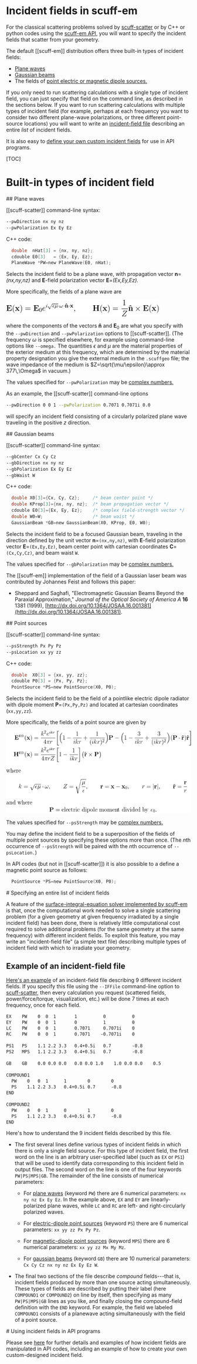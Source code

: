 <h1> Incident fields in <span class="SC">scuff-em</span> </h1>

For the classical scattering problems solved by
[<span class="SC">scuff-scatter</span>][scuffScatter]
or by C++ or python codes using the
[<span class="SC">scuff-em</span> API][libscuff],
you will want to specify the incident fields that
scatter from your geometry.

The default [[scuff-em]] distribution offers three
built-in types of incident fields:

 + [Plane waves](#PlaneWaves)
 + [Gaussian beams](#GaussianBeams)
 + The fields of [point electric or magnetic dipole sources.](#PointSources)


If you only need to run scattering calculations with a single
type of incident field, you can just specify that field on
the command line, as described in the sections below. If you
want to run scattering calculations with multiple types of
incident field (for example, perhaps at each frequency you
want to consider two different plane-wave polarizations,
or three different point-source locations) you will want
to write an 
[incident-field file](#IFFile) describing an entire *list*
of incident fields.

It is also easy to [define your own custom incident fields](#RollingYourOwn)
for use in API programs.

[TOC]

# Built-in types of incident field 

<a name="PlaneWaves">
## Plane waves

[[scuff-scatter]] command-line syntax:

````bash
--pwDirection nx ny nz
--pwPolarization Ex Ey Ez 
````

C++ code:

````c
  double  nHat[3] = {nx, ny, nz};
  cdouble E0[3]   = {Ex, Ey, Ez};
  PlaneWave *PW=new PlaneWave(E0, nHat);
````

Selects the incident field to be a plane wave, with propagation vector 
**n**=*(nx,ny,nz)* and **E**-field polarization vector **E**=*(Ex,Ey,Ez).*

More specifically, the fields of a plane wave are

![Expressions for plane wave fields](PlaneWave.png)

where the components of the vectors $\mathbf{\hat n}$ 
and 
$\mathbf{E}_0$
are what you specify with the `--pwDirection` and 
`--pwPolarization` options to [[scuff-scatter]]. (The frequency 
$\omega$ is specified elsewhere, for example using 
command-line options like `--omega.` The
quantities $\epsilon$ and $\mu$ are the material properties of
the exterior medium at this frequency, which are determined by
the material property designation you give the external medium
in the `.scuffgeo` file; the wave impedance of the medium is
$Z=\sqrt{\mu/\epsilon}\approx 377\,\Omega$ in vacuum.)

The values specified for `--pwPolarization` may be
[complex numbers.][ComplexNumbers]

As an example, the [[scuff-scatter]] command-line options

````bash
--pwDirection 0 0 1 --pwPolarization 0.7071 0.7071i 0.0
````

will specify an incident field consisting of a circularly
polarized plane wave traveling in the positive *z* direction.

<a name="GaussianBeams">
## Gaussian beams

[[scuff-scatter]] command-line syntax:

````bash
--gbCenter Cx Cy Cz
--gbDirection nx ny nz
--gbPolarization Ex Ey Ez
--gbWaist W
````


C++ code:


````c
  double X0[3]={Cx, Cy, Cz};     /* beam center point */
  double KProp[3]={nx, ny, nz};  /* beam propagation vector */
  cdouble E0[3]={Ex, Ey, Ez};    /* complex field-strength vector */
  double W0=W;                   /* beam waist */
  GaussianBeam *GB=new GaussianBeam(X0, KProp, E0, W0);
````

Selects the incident field to be a focused Gaussian beam, 
traveling in the direction defined by the unit vector 
**n**=`(nx,ny,nz)`, with **E**-field polarization 
vector **E**=`(Ex,Ey,Ez)`, beam center point with cartesian 
coordinates **C**=`(Cx,Cy,Cz)`, and beam waist `W`.

The values specified for `--gbPolarization` may be
[complex numbers.][ComplexNumbers]

The [[scuff-em]] implementation of the
field of a Gaussian laser beam was contributed by 
Johannes Feist and follows this paper:

+ Sheppard and Saghafi, "Electromagnetic Gaussian Beams 
Beyond the Paraxial Approximation," *Journal of the Optical 
Society of America A* **16** 1381 (1999), [http://dx.doi.org/10.1364/JOSAA.16.001381](http://dx.doi.org/10.1364/JOSAA.16.001381).

<a name="PointSources">
## Point sources

[[scuff-scatter]] command-line syntax:

````bash
--psStrength Px Py Pz
--psLocation xx yy zz
````

C++ code:

````c
  double  X0[3] = {xx, yy, zz};
  cdouble P0[3] = {Px, Py, Pz};
  PointSource *PS=new PointSource(X0, P0);
````

Selects the incident field to be the field of a pointlike
electric dipole radiator with dipole moment **P**=`(Px,Py,Pz)`
and located at cartesian coordinates (`xx,yy,zz`).

More specifically, the fields of a point source are given by

![Expressions for point-source fields](PointSource.png)

The values specified for `--psStrength` may be
[complex numbers.][ComplexNumbers]

You may define the incident field to be a superposition of
the fields of multiple point sources by specifying these
options more than once. (The *n*th occurrence of `--psStrength`
will be paired with the *n*th occurrence of `--psLocation.`)

In API codes (but not in [[scuff-scatter]]) it is also
possible to a define a magnetic point source as follows:

````c
  PointSource *PS=new PointSource(X0, P0);
````

<a name="IFFile">
# Specifying an entire list of incident fields

A feature of the 
[surface-integral-equation solver implemented by <span class="SC">scuff-em</sc>][Implementation]
is that, once the computational work needed to solve a single
scattering problem (for a given geometry at given frequency irradiated
by a single incident field) has been done, there is relatively little
computational cost required to solve additional problems (for the same 
geometry at the same frequency) with different incident fields.
To exploit this feature, you may write an "incident-field file"
(a simple text file) describing multiple types of incident field 
with which to irradiate your geometry.

## Example of an incident-field file

[Here's an example](IFFile) of an incident-field file describing 9 
different incident fields. If you specify this file
using the `--IFFile` command-line option to
[<span class="SC">scuff-scatter</span>][scuffScatter],
then every calculation you request (scattered fields,
power/force/torque, visualization, etc.) will be 
done 7 times at each frequency, once for each field.

````
EX    PW    0  0  1       1          0          0
EY    PW    0  0  1       0          1          0
LC    PW    0  0  1       0.7071     0.7071i    0
RC    PW    0  0  1       0.7071    -0.7071i    0

PS1   PS    1.1 2.2 3.3   0.4+0.5i   0.7        -0.8
PS2   MPS   1.1 2.2 3.3   0.4+0.5i   0.7        -0.8

GB    GB    0.0 0.0 0.0   0.0 0.0 1.0    1.0 0.0 0.0    0.5

COMPOUND1
  PW    0   0  1      1        0        0
  PS    1.1 2.2 3.3   0.4+0.5i 0.7      -0.8
END

COMPOUND2
  PW    0   0  1      0        1        0
  PS    1.1 2.2 3.3   0.4+0.5i 0.7      -0.8
END
````

Here's how to understand the 9 incident fields described
by this file.

+ The first several lines define various types of incident
fields in which there is only a single field source. For 
this type of incident field, the first word on the 
line is an 
arbitrary user-specified label (such as `EX` or `PS1`)
that will be used to identify data corresponding to 
this incident field in output files.
The second word on the line is one of the four 
keywords `PW|PS|MPS|GB`. The remainder of the line
consists of numerical parameters:

    + For [plane waves](#PlaneWaves) (keyword `PW`) there are 6 numerical parameters: `nx ny nz Ex Ey Ez`. In the example above, `EX` and `EY` are linearly-polarized plane waves, while `LC` and `RC` are left- and right-circularly polarized waves.

    + For [electric-dipole point sources](#PointSource) (keyword `PS`) there are 6 numerical parameters: `xx yy zz Px Py Pz`.

    + For [magnetic-dipole point sources](#PointSource) (keyword `MPS`) there are 6 numerical parameters: `xx yy zz Mx My Mz`.

    + For [gaussian beams](#GaussianBeam) (keyword `GB`) there are 10 numerical parameters: `Cx Cy Cz nx ny nz Ex Ey Ez W`.    


+ The final two sections of the file describe *compound* fields---that is,
incident fields produced by more than one source acting simultaneously.
These types of fields are described by putting their label (here
`COMPOUND1` or `COMPOUND2`) on line by itself, then specifying
as many `PW|PS|MPS|GB` lines as you like, and finally closing 
the compound-field definition with the `END` keyword.
For example, the field we labeled `COMPOUND1` consists of a
planewave acting simultaneously with the field of a point source.

<a name="RollingYourOwn">
# Using incident fields in API programs

Please see 
[here][oldIncFieldPage]
for further details and examples of how incident fields are manipulated in API codes, including an example of how to create your
own custom-designed incident field.

[scuffScatter]:                 ../applications/scuff-scatter/scuff-scatter.md
[libscuff]:                     ../API/libscuff.md
[ComplexNumbers]:	        ../applications/GeneralReference.md#Complex
[oldIncFieldPage]:              http://homerreid.com/scuff-em/libscuff/IncField.shtml
[Implementation]:               ../forDevelopers/Implementation.md
